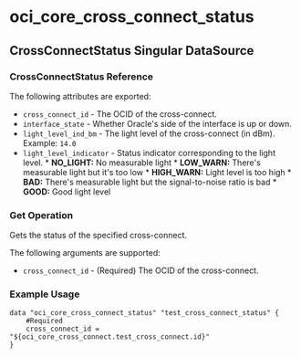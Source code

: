 # oci_core_cross_connect_status

## CrossConnectStatus Singular DataSource

### CrossConnectStatus Reference

The following attributes are exported:

* `cross_connect_id` - The OCID of the cross-connect.
* `interface_state` - Whether Oracle's side of the interface is up or down.
* `light_level_ind_bm` - The light level of the cross-connect (in dBm).  Example: `14.0` 
* `light_level_indicator` - Status indicator corresponding to the light level.    * **NO_LIGHT:** No measurable light    * **LOW_WARN:** There's measurable light but it's too low    * **HIGH_WARN:** Light level is too high    * **BAD:** There's measurable light but the signal-to-noise ratio is bad    * **GOOD:** Good light level 



### Get Operation
Gets the status of the specified cross-connect.


The following arguments are supported:

* `cross_connect_id` - (Required) The OCID of the cross-connect.


### Example Usage

```hcl
data "oci_core_cross_connect_status" "test_cross_connect_status" {
	#Required
	cross_connect_id = "${oci_core_cross_connect.test_cross_connect.id}"
}
```
